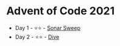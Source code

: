 # Advent of Code 2021

* Day 1 - ⭐️⭐️ - [Sonar Sweep](https://github.com/ChrisWilding/advent-of-code-2021/tree/main/sonarsweep)
* Day 2 - ⭐️⭐️ - [Dive](https://github.com/ChrisWilding/advent-of-code-2021/tree/main/dive)
